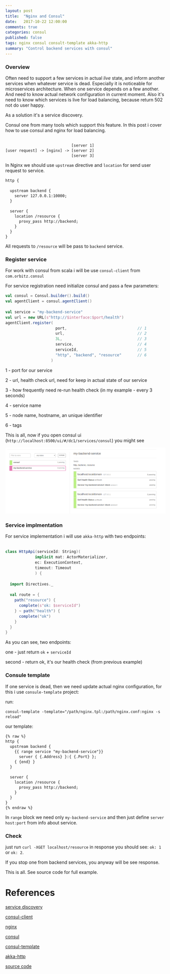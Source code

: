 ```yaml
---
layout: post
title:  "Nginx and Consul"
date:   2017-10-22 12:00:00
comments: true
categories: consul
published: false
tags: nginx consul consult-template akka-http 
summary: "Control backend services with consul" 
---
```


### Overview

Often need to support a few services in actual _live_ state, and inform another services when whatever service is dead. Especially it is noticeable for microservices architecture. When one service depends on a few another. And need to know actual network configuration in current moment. Also it's need to know which services is live for load balancing, because return 502 not do user happy. 

As a solution it's a service discovery.

Consul one from many tools which support this feature. In this post i cover how to use consul and nginx for load balancing.

```

                             [server 1]
[user request] -> [nginx] -> [server 2]
                             [server 3]
```

In Nginx we should use `upstream` directive and `location` for send user request to service.

```
http {
  
  upstream backend {       
    server 127.0.0.1:10000;
  }

  server {
    location /resource {
      proxy_pass http://backend;
    }
  }
}

``` 

All requests to `/resource` will be pass to `backend` service.

### Register service

For work with consul from scala i will be use `consul-client` from `com.orbitz.consul`

For service registration need initialize consul and pass a few parameters:

```scala
val consul = Consul.builder().build()
val agentClient = consul.agentClient()

val service = "my-backend-service"
val url = new URL(s"http://$interface:$port/health")
agentClient.register(
                      port,                               // 1  
                      url,                                // 2
                      3L,                                 // 3 
                      service,                            // 4
                      serviceId,                          // 5
                      "http", "backend", "resource"       // 6 
                    )
```

1 - port for our service

2 - url, health check url, need for keep in actual state of our service

3 - how frequently need re-run health check (in my example - every 3 seconds)

4 - service name

5 - node name, hostname, an unique identifier

6 - tags


This is all, now if you open consul ui (`http://localhost:8500/ui/#/dc1/services/consul`) you might see

![consul-ui](https://raw.githubusercontent.com/fntz/fntz.github.io/master/imgs/consul-ui.png)

### Service implmentation

For service implementation i will use `akka-http` with two endpoints:

```scala

class HttpApi(serviceId: String)(
             implicit mat: ActorMaterializer,
             ec: ExecutionContext,
             timeout: Timeout
             ) {

  import Directives._

  val route = {
    path("resource") {
      complete(s"ok: $serviceId")
    } ~ path("health") {
      complete("ok")
    }
  }
}

```

As you can see, two endpoints:

one - just return `ok` + `serviceId`

second - return ok, it's our health check (from previous example)


### Consule template

If one service is dead, then we need update actual nginx configuration, for this i use `consule-template` project:

run:

```
consul-template -template="/path/nginx.tpl:/path/nginx.conf:nginx -s reload"
```

our template:


```
{% raw %}
http {
  upstream backend {
    {{ range service "my-backend-service"}} 
      server { {.Address} }:{ {.Port} };
    { {end} }
  }

  server {
    location /resource {
      proxy_pass http://backend;
    }
  }
}
{% endraw %}
```


In `range` block we need only `my-backend-service` and then just define `server host:port` from info about service.


### Check

just run `curl -XGET localhost/resource` in response you should see: `ok: 1` or `ok: 2`.

If you stop one from backend services, you anyway will be see response.  


This is all. See source code for full example. 


# References

[service discovery](https://en.wikipedia.org/wiki/Service_discovery) 

[consul-client](https://github.com/OrbitzWorldwide/consul-client)

[nginx](https://nginx.org/en/)

[consul](https://www.consul.io/)

[consul-template](https://github.com/hashicorp/consul-template)

[akka-http](https://doc.akka.io/docs/akka-http/current/scala/http/)

[source code](https://github.com/fntz/snippets/tree/master/nginx-consul)






